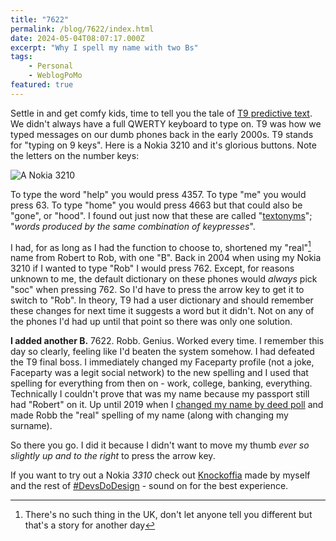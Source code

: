 ```yaml
---
title: "7622"
permalink: /blog/7622/index.html
date: 2024-05-04T08:07:17.000Z
excerpt: "Why I spell my name with two Bs"
tags:
    - Personal
    - WeblogPoMo
featured: true
---
```


Settle in and get comfy kids, time to tell you the tale of [T9 predictive text](https://en.wikipedia.org/wiki/T9_(predictive_text)). We didn't always have a full QWERTY keyboard to type on. T9 was how we typed messages on our dumb phones back in the early 2000s. T9 stands for "typing on 9 keys". Here is a Nokia 3210 and it's glorious buttons. Note the letters on the number keys:

![A Nokia 3210](https://cdn.rknight.me/site/nokia-3210.png)

To type the word "help" you would press 4357. To type "me" you would press 63. To type "home" you would press 4663 but that could also be "gone", or "hood". I found out just now that these are called "[textonyms](https://en.wikipedia.org/wiki/Predictive_text#Textonyms)"; "_words produced by the same combination of keypresses_". 

I had, for as long as I had the function to choose to, shortened my "real"[^1] name from Robert to Rob, with one "B". Back in 2004 when using my Nokia 3210 if I wanted to type "Rob" I would press 762. Except, for reasons unknown to me, the default dictionary on these phones would _always_ pick "soc" when pressing 762. So I'd have to press the arrow key to get it to switch to "Rob". In theory, T9 had a user dictionary and should remember these changes for next time it suggests a word but it didn't. Not on any of the phones I'd had up until that point so there was only one solution.

**I added another B.** 7622. Robb. Genius. Worked every time. I remember this day so clearly, feeling like I'd beaten the system somehow. I had defeated the T9 final boss. I immediately changed my Faceparty profile (not a joke, Faceparty was a legit social network) to the new spelling and I used that spelling for everything from then on - work, college, banking, everything. Technically I couldn't prove that was my name because my passport still had "Robert" on it. Up until 2019 when I [changed my name by deed poll](https://rknight.me/blog/changing-your-name-by-deed-poll/) and made Robb the "real" spelling of my name (along with changing my surname).

So there you go. I did it because I didn't want to move my thumb _ever so slightly up and to the right_ to press the arrow key.

If you want to try out a Nokia _3310_ check out [Knockoffia](http://knockoffia.devsdodesign.com) made by myself and the rest of [#DevsDoDesign](http://devsdodesign.com) - sound on for the best experience.

[^1]: There's no such thing in the UK, don't let anyone tell you different but that's a story for another day